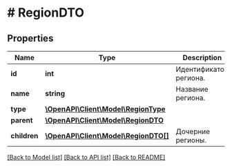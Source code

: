 # # RegionDTO

## Properties

Name | Type | Description | Notes
------------ | ------------- | ------------- | -------------
**id** | **int** | Идентификатор региона. |
**name** | **string** | Название региона. |
**type** | [**\OpenAPI\Client\Model\RegionType**](RegionType.md) |  |
**parent** | [**\OpenAPI\Client\Model\RegionDTO**](RegionDTO.md) |  | [optional]
**children** | [**\OpenAPI\Client\Model\RegionDTO[]**](RegionDTO.md) | Дочерние регионы. | [optional]

[[Back to Model list]](../../README.md#models) [[Back to API list]](../../README.md#endpoints) [[Back to README]](../../README.md)
